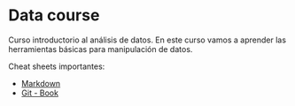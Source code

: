 # Data course
Curso introductorio al análisis de datos. En este curso vamos a aprender las herramientas básicas para manipulación de datos.

Cheat sheets importantes:  
* [Markdown](https://www.markdownguide.org/cheat-sheet/)
* [Git - Book](https://git-scm.com/book/es/v2)
